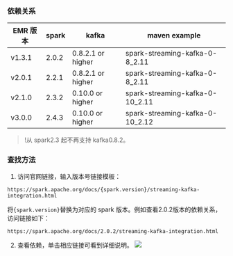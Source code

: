 ### 依赖关系

| EMR 版本 | spark | kafka               | maven example                   |
| ------- | ----- | ------------------- | ------------------------------- |
| v1.3.1  | 2.0.2 | 0.8.2.1 or   higher | spark-streaming-kafka-0-8_2.11  |
| v2.0.1  | 2.2.1 | 0.8.2.1 or   higher | spark-streaming-kafka-0-8_2.11  |
| v2.1.0  | 2.3.2 | 0.10.0 or   higher  | spark-streaming-kafka-0-10_2.11 |
| v3.0.0  | 2.4.3 | 0.10.0 or   higher  | spark-streaming-kafka-0-10_2.12 |

>!从 spark2.3 起不再支持 kafka0.8.2。

### 查找方法

1. 访问官网链接，输入版本号链接模板：
```
https://spark.apache.org/docs/{spark.version}/streaming-kafka-integration.html
```
将`{spark.version}`替换为对应的 spark 版本。例如查看2.0.2版本的依赖关系，访问链接如下：
```
https://spark.apache.org/docs/2.0.2/streaming-kafka-integration.html
```
2. 查看依赖，单击相应链接可看到详细说明。
![](https://main.qcloudimg.com/raw/490029cb98805a5c1a861adbc1ec2f70.png)
